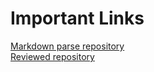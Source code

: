 # Important Links
[Markdown parse repository](https://github.com/Latortuga13/markdown-parse)
<br />
[Reviewed repository](https://github.com/ucsd-cse15l-w22/markdown-parse)
